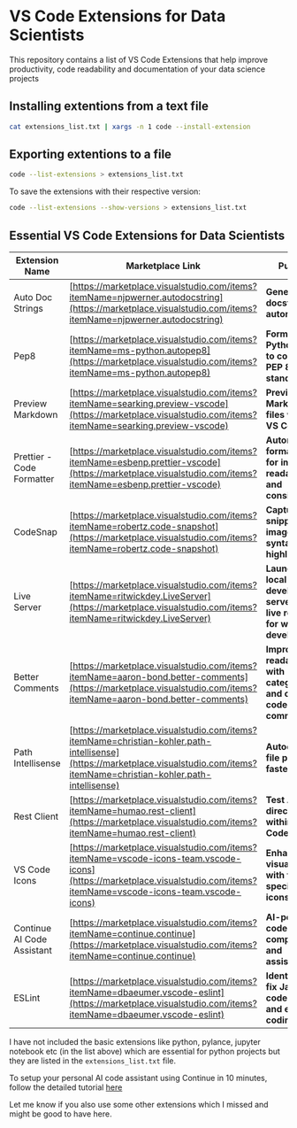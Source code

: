 # VS Code Extensions for Data Scientists

This repository contains a list of VS Code Extensions that help improve productivity, code readability and documentation of your data science projects

## Installing extentions from a text file

```bash
cat extensions_list.txt | xargs -n 1 code --install-extension
```

## Exporting extentions to a file

```bash
code --list-extensions > extensions_list.txt
```

To save the extensions with their respective version:
```bash
code --list-extensions --show-versions > extensions_list.txt
```

## Essential VS Code Extensions for Data Scientists

| Extension Name | Marketplace Link | Purpose |
| -------------- | ------------------ | ------- |
| Auto Doc Strings | [https://marketplace.visualstudio.com/items?itemName=njpwerner.autodocstring](https://marketplace.visualstudio.com/items?itemName=njpwerner.autodocstring) | **Generate docstrings automatically.** |
| Pep8 | [https://marketplace.visualstudio.com/items?itemName=ms-python.autopep8](https://marketplace.visualstudio.com/items?itemName=ms-python.autopep8) | **Format Python code to conform to PEP 8 standards.** |
| Preview Markdown | [https://marketplace.visualstudio.com/items?itemName=searking.preview-vscode](https://marketplace.visualstudio.com/items?itemName=searking.preview-vscode) | **Preview Markdown files within VS Code.** |
| Prettier - Code Formatter | [https://marketplace.visualstudio.com/items?itemName=esbenp.prettier-vscode](https://marketplace.visualstudio.com/items?itemName=esbenp.prettier-vscode) | **Automatically format code for improved readability and consistency.** |
| CodeSnap | [https://marketplace.visualstudio.com/items?itemName=robertz.code-snapshot](https://marketplace.visualstudio.com/items?itemName=robertz.code-snapshot) | **Capture code snippets as images with syntax highlighting.** |
| Live Server | [https://marketplace.visualstudio.com/items?itemName=ritwickdey.LiveServer](https://marketplace.visualstudio.com/items?itemName=ritwickdey.LiveServer) | **Launch a local development server with live reloading for web development.** |
| Better Comments | [https://marketplace.visualstudio.com/items?itemName=aaron-bond.better-comments](https://marketplace.visualstudio.com/items?itemName=aaron-bond.better-comments) | **Improve code readability with categorized and color-coded comments.** |
| Path Intellisense | [https://marketplace.visualstudio.com/items?itemName=christian-kohler.path-intellisense](https://marketplace.visualstudio.com/items?itemName=christian-kohler.path-intellisense) | **Autocomplete file paths for faster coding.** |
| Rest Client | [https://marketplace.visualstudio.com/items?itemName=humao.rest-client](https://marketplace.visualstudio.com/items?itemName=humao.rest-client) | **Test APIs directly within VS Code.** |
| VS Code Icons | [https://marketplace.visualstudio.com/items?itemName=vscode-icons-team.vscode-icons](https://marketplace.visualstudio.com/items?itemName=vscode-icons-team.vscode-icons) | **Enhance visual clarity with file-specific icons.** |
| Continue AI Code Assistant | [https://marketplace.visualstudio.com/items?itemName=continue.continue](https://marketplace.visualstudio.com/items?itemName=continue.continue) | **AI-powered code completion and assistance.** |
| ESLint | [https://marketplace.visualstudio.com/items?itemName=dbaeumer.vscode-eslint](https://marketplace.visualstudio.com/items?itemName=dbaeumer.vscode-eslint) | **Identify and fix JavaScript code errors and enforce coding style.** |


I have not included the basic extensions like python, pylance, jupyter notebook etc (in the list above) which are essential for python projects but they are listed in the `extensions_list.txt` file.

To setup your personal AI code assistant using Continue in 10 minutes, follow the detailed tutorial [here](https://github.com/kraken24/smartypy)

Let me know if you also use some other extensions which I missed and might be good to have here.
